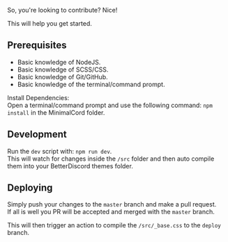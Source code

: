 So, you're looking to contribute? Nice!

This will help you get started.

## Prerequisites
- Basic knowledge of NodeJS.
- Basic knowledge of SCSS/CSS.
- Basic knowledge of Git/GitHub.
- Basic knowledge of the terminal/command prompt.

Install Dependencies:  
Open a terminal/command prompt and use the following command: `npm install` in the MinimalCord folder.

## Development
Run the `dev` script with: `npm run dev`.  
This will watch for changes inside the `/src` folder and then auto compile them into your BetterDiscord themes folder.

## Deploying
Simply push your changes to the `master` branch and make a pull request.  
If all is well you PR will be accepted and merged with the `master` branch.  

This will then trigger an action to compile the `/src/_base.css` to the `deploy` branch.